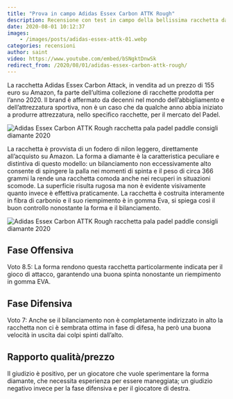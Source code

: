 ```yaml
---
title: "Prova in campo Adidas Essex Carbon ATTK Rough"
description: Recensione con test in campo della bellissima racchetta da padel di Adidas completamente in carbonio. La pala si presenta con forma a diamante, specialmente indicata per giocatori d'attacco, come verrà spiegato nel video. 
date: 2020-08-01 10:12:37
images:
    - /images/posts/adidas-essex-attk-01.webp
categories: recensioni
author: saint
video: https://www.youtube.com/embed/bSNgktDnwSk
redirect_from: /2020/08/01/adidas-essex-carbon-attk-rough/
---
```


La racchetta Adidas Essex Carbon Attack, in vendita ad un prezzo di 155 euro su Amazon, fa parte dell’ultima collezione di racchette prodotta per l’anno 2020. Il brand è affermato da decenni nel mondo dell’abbigliamento e dell’attrezzatura sportiva, non è un caso che da qualche anno abbia iniziato a produrre attrezzatura, nello specifico racchette, per il mercato del Padel.

![Adidas Essex Carbon ATTK Rough racchetta pala padel paddle consigli diamante 2020](/images/posts/adidas-essex-attk-02.webp)

La racchetta è provvista di un fodero di nilon leggero, direttamente all’acquisto su Amazon. La forma a diamante è la caratteristica peculiare e distintiva di questo modello: un bilanciamento non eccessivamente alto consente di spingere la palla nei momenti di spinta e il peso di circa 366 grammi la rende una racchetta comoda anche nei recuperi in situazioni scomode. La superficie risulta rugosa ma non è evidente visivamente quanto invece è effettiva praticamente. La racchetta è costruita interamente in fibra di carbonio e il suo riempimento è in gomma Eva, si spiega così il buon controllo nonostante la forma e il bilanciamento. 

![Adidas Essex Carbon ATTK Rough racchetta pala padel paddle consigli diamante 2020](/images/posts/adidas-essex-attk-03.webp)

## Fase Offensiva
Voto 8.5: La forma rendono questa racchetta particolarmente indicata per il gioco di attacco, garantendo una buona spinta nonostante un riempimento in gomma EVA.

## Fase Difensiva 
Voto 7: Anche se il bilanciamento non è completamente indirizzato in alto la racchetta non ci è sembrata ottima in fase di difesa, ha però una buona velocità in uscita dai colpi spinti dall’alto. 

## Rapporto qualità/prezzo
Il giudizio è positivo, per un giocatore che vuole sperimentare la forma diamante, che necessita esperienza per essere maneggiata; un giudizio negativo invece per la fase difensiva e per il giocatore di destra.